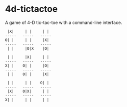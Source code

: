 # 4d-tictactoe
A game of 4-D tic-tac-toe with a command-line interface.
```
 |X|     | |     | |
-----   -----   -----
O| |     | |     |X|
-----   -----   -----
 | |     |O|X    |O|

 | |     |X|     | |
-----   -----   -----
X| |    O| |     |O|
-----   -----   -----
 | |    O| |     |X|
 
 | |     | |    O| |
-----   -----   -----
 |X|    O|X|     | |
-----   -----   -----
X| |     | |     | |
